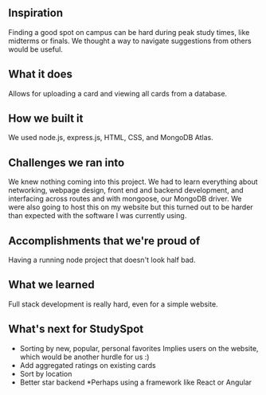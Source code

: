 ## Inspiration
Finding a good spot on campus can be hard during peak study times, like midterms or finals. We thought a way to navigate suggestions from others would be useful.

## What it does
Allows for uploading a card and viewing all cards from a database. 

## How we built it
We used node.js, express.js, HTML, CSS, and MongoDB Atlas. 

## Challenges we ran into
We knew nothing coming into this project. We had to learn everything about networking, webpage design, front end and backend development, and interfacing across routes and with mongoose, our MongoDB driver.
We were also going to host this on my website but this turned out to be harder than expected with the software I was currently using.

## Accomplishments that we're proud of
Having a running node project that doesn't look half bad.

## What we learned
Full stack development is really hard, even for a simple website.

## What's next for StudySpot
* Sorting by new, popular, personal favorites
Implies users on the website, which would be another hurdle for us :)
* Add aggregated ratings on existing cards
* Sort by location
* Better star backend
*Perhaps using a framework like React or Angular
